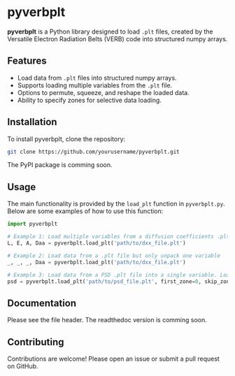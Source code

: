 # pyverbplt

**pyverbplt** is a Python library designed to load `.plt` files, created by the Versatile Electron Radiation Belts (VERB) code into structured numpy arrays. 

## Features

- Load data from `.plt` files into structured numpy arrays.
- Supports loading multiple variables from the `.plt` file.
- Options to permute, squeeze, and reshape the loaded data.
- Ability to specify zones for selective data loading.

## Installation

To install pyverbplt, clone the repository:
```bash
git clone https://github.com/yourusername/pyverbplt.git
```
The PyPI package is comming soon.

## Usage
The main functionality is provided by the `load_plt` function in `pyverbplt.py`. Below are some examples of how to use this function:

```python
import pyverbplt

# Example 1: Load multiple variables from a diffusion coefficients .plt file
L, E, A, Daa = pyverbplt.load_plt('path/to/dxx_file.plt')

# Example 2: Load data from a .plt file but only unpack one variable
_, _, _, Daa = pyverbplt.load_plt('path/to/dxx_file.plt')

# Example 3: Load data from a PSD .plt file into a single variable. Load all zones (times).
psd = pyverbplt.load_plt('path/to/psd_file.plt', first_zone=0, skip_zones=0, n_zones=None)
```

## Documentation
Please see the file header. The readthedoc version is comming soon.

## Contributing

Contributions are welcome! Please open an issue or submit a pull request on GitHub.
